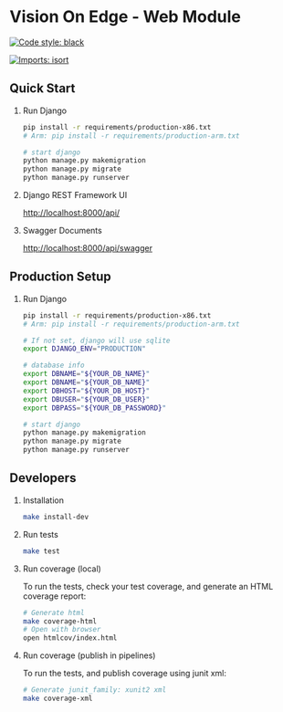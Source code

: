 # Vision On Edge - Web Module

[![Code style: black](https://img.shields.io/badge/code%20style-black-000000.svg)](https://github.com/psf/black)

[![Imports: isort](https://img.shields.io/badge/%20imports-isort-%231674b1?style=flat&labelColor=00000)](https://pycqa.github.io/isort/)

## Quick Start

1. Run Django

   ```bash
   pip install -r requirements/production-x86.txt
   # Arm: pip install -r requirements/production-arm.txt

   # start django
   python manage.py makemigration
   python manage.py migrate
   python manage.py runserver
   ```

2. Django REST Framework UI

   [http://localhost:8000/api/](http://localhost:8000/api/)

3. Swagger Documents

   [http://localhost:8000/api/swagger](http://localhost:8000/api/swagger)

## Production Setup

1. Run Django

   ```bash
   pip install -r requirements/production-x86.txt
   # Arm: pip install -r requirements/production-arm.txt

   # If not set, django will use sqlite
   export DJANGO_ENV="PRODUCTION"

   # database info
   export DBNAME="${YOUR_DB_NAME}"
   export DBNAME="${YOUR_DB_NAME}"
   export DBHOST="${YOUR_DB_HOST}"
   export DBUSER="${YOUR_DB_USER}"
   export DBPASS="${YOUR_DB_PASSWORD}"

   # start django
   python manage.py makemigration
   python manage.py migrate
   python manage.py runserver
   ```

## Developers

1. Installation

   ```bash
   make install-dev
   ```

2. Run tests

   ```bash
   make test
   ```

3. Run coverage (local)

   To run the tests, check your test coverage, and generate an HTML coverage report:

   ```bash
   # Generate html
   make coverage-html
   # Open with browser
   open htmlcov/index.html
   ```

4. Run coverage (publish in pipelines)

   To run the tests, and publish coverage using junit xml:

   ```bash
   # Generate junit_family: xunit2 xml
   make coverage-xml
   ```

